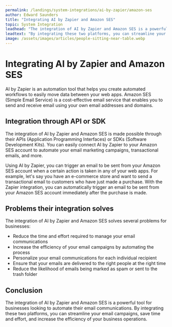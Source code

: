 ```yaml
---
permalink: /landings/system-integrations/ai-by-zapier/amazon-ses
author: Edward Saunders
title: "Integrating AI by Zapier and Amazon SES"
topic: System Integration
leadhead: "The integration of AI by Zapier and Amazon SES is a powerful tool for businesses looking to automate their email communications"
leadtext: "By integrating these two platforms, you can streamline your email campaigns, save time and effort, and increase the efficiency of your business operations."
image: /assets/images/articles/people-sitting-near-table.webp
---
```

<div class="arttext">
<h1>Integrating AI by Zapier and Amazon SES</h1>

<p>AI by Zapier is an automation tool that helps you create automated workflows to easily move data between your web apps. Amazon SES (Simple Email Service) is a cost-effective email service that enables you to send and receive email using your own email addresses and domains.</p>

<h2>Integration through API or SDK</h2>

<p>The integration of AI by Zapier and Amazon SES is made possible through their APIs (Application Programming Interfaces) or SDKs (Software Development Kits). You can easily connect AI by Zapier to your Amazon SES account to automate your email marketing campaigns, transactional emails, and more.</p>

<p>Using AI by Zapier, you can trigger an email to be sent from your Amazon SES account when a certain action is taken in any of your web apps. For example, let's say you have an e-commerce store and want to send a transactional email to customers who have just made a purchase. With the Zapier integration, you can automatically trigger an email to be sent from your Amazon SES account immediately after the purchase is made.</p>

<h2>Problems their integration solves</h2>

<p>The integration of AI by Zapier and Amazon SES solves several problems for businesses:</p>

<ul>
	<li>Reduce the time and effort required to manage your email communications</li>
	<li>Increase the efficiency of your email campaigns by automating the process</li>
	<li>Personalize your email communications for each individual recipient</li>
	<li>Ensure that your emails are delivered to the right people at the right time</li>
	<li>Reduce the likelihood of emails being marked as spam or sent to the trash folder</li>
</ul>

<h2>Conclusion</h2>

<p>The integration of AI by Zapier and Amazon SES is a powerful tool for businesses looking to automate their email communications. By integrating these two platforms, you can streamline your email campaigns, save time and effort, and increase the efficiency of your business operations.</p>

</div>